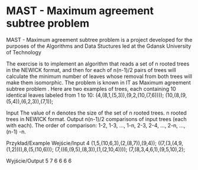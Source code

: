 # MAST -  Maximum agreement subtree problem
MAST - Maximum agreement subtree problem is a project developed for the purposes of the Algorithms and Data Stuctures led at the Gdansk University of Technology

The exercise is to implement an algorithm that reads a set of n rooted trees in the NEWICK format, and then for each of n(n-1)/2 pairs of trees will calculate the minimum number of leaves whose removal from both trees will make them isomorphic. The problem is known in IT as Maximum agreement subtree problem . Here are two examples of trees, each containing 10 identical leaves labeled from 1 to 10:
(4,(8,1,(5,3)),(9,2,(10,(7,6))));
(10,(8,(9,(5,4)),(6,2,3)),(7,1));

Input
The value of n denotes the size of the set of n rooted trees.
n rooted trees in NEWICK format.
Output
n(n-1)/2 comparisons of input trees (each with each). The order of comparison: 1-2, 1-3, ..., 1-n, 2-3, 2-4, ..., 2-n, ..., (n-1) -n.

Przykład/Example
Wejście/Input
4
(1,5,(10,6,3),(2,(8,7)),(9,4));
((7,(3,(4,9,(1,2)))),8,(5,(10,6)));
(7,((6,(9,5),(8,3)),(1,(2,10,4))));
(7,(8,3,4,6,1),(9,5,10),2);

Wyjście/Output
5 
7
6
6
6
6
